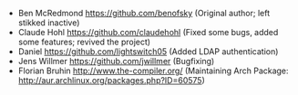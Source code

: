 * Ben McRedmond https://github.com/benofsky (Original author; left stikked inactive)
* Claude Hohl https://github.com/claudehohl (Fixed some bugs, added some features; revived the project)
* Daniel https://github.com/lightswitch05 (Added LDAP authentication)
* Jens Willmer https://github.com/jwillmer (Bugfixing)
* Florian Bruhin http://www.the-compiler.org/ (Maintaining Arch Package: http://aur.archlinux.org/packages.php?ID=60575)
